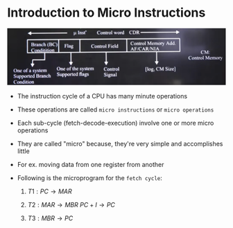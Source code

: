# Introduction to Micro Instructions

![*micro instruction format*](../images/micro%20instruction%20format.png)

- The instruction cycle of a CPU has many minute operations

- These operations are called `micro instructions` or `micro operations`

- Each sub-cycle (fetch-decode-execution) involve one or more micro operations

- They are called "micro" because, they're very simple and accomplishes little

- For ex. moving data from one register from another

- Following is the microprogram for the `fetch cycle`:

    1. $T1: PC \rightarrow MAR$

    2. $T2: MAR \rightarrow MBR$ $PC + I \rightarrow PC$

    3. $T3: MBR \rightarrow PC$
